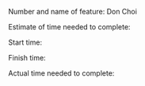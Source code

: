 Number and name of feature: Don Choi

Estimate of time needed to complete: 

Start time: 

Finish time: 

Actual time needed to complete: 
